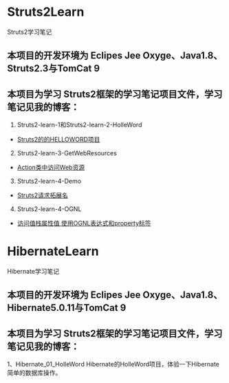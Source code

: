 # Struts2Learn

Struts2学习笔记

## 本项目的开发环境为 Eclipes Jee Oxyge、Java1.8、Struts2.3与TomCat 9

## 本项目为学习 Struts2框架的学习笔记项目文件，学习笔记见我的博客：

1. Struts2-learn-1和Struts2-learn-2-HolleWord


- [Struts2的的HELLOWORD项目](https://llanc.cn/struts2-helloword.html)


2. Struts2-learn-3-GetWebResources

- [Action类中访问Web资源](https://llanc.cn/access-web-resources-in-the-action-class.html)


3. Struts2-learn-4-Demo

- [Struts2请求拓展名](https://llanc.cn/struts2-extension-name.html)

4. Struts2-learn-4-OGNL 

- [访问值栈属性值 使用OGNL表达式和property标签](https://llanc.cn/access-valuestack-property-value.html)


# HibernateLearn

Hibernate学习笔记

## 本项目的开发环境为 Eclipes Jee Oxyge、Java1.8、Hibernate5.0.11与TomCat 9

## 本项目为学习 Struts2框架的学习笔记项目文件，学习笔记见我的博客：

1、Hibernate_01_HolleWord
Hibernate的HolleWord项目，体验一下Hibernate简单的数据库操作。